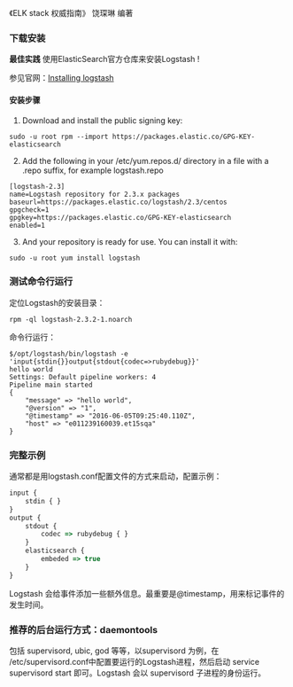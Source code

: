 《ELK stack 权威指南》 饶琛琳 编著

### 下载安装
**最佳实践**
使用ElasticSearch官方仓库来安装Logstash !

参见官网：[Installing logstash](https://www.elastic.co/guide/en/logstash/current/installing-logstash.html#package-repositories)


#### 安装步骤
1. Download and install the public signing key:
```
sudo -u root rpm --import https://packages.elastic.co/GPG-KEY-elasticsearch
```

2. Add the following in your /etc/yum.repos.d/ directory in a file with a .repo suffix, for example logstash.repo
```
[logstash-2.3]
name=Logstash repository for 2.3.x packages
baseurl=https://packages.elastic.co/logstash/2.3/centos
gpgcheck=1
gpgkey=https://packages.elastic.co/GPG-KEY-elasticsearch
enabled=1
```

3. And your repository is ready for use. You can install it with:
```
sudo -u root yum install logstash
```

### 测试命令行运行
定位Logstash的安装目录：
```
rpm -ql logstash-2.3.2-1.noarch
```

命令行运行：
```
$/opt/logstash/bin/logstash -e 'input{stdin{}}output{stdout{codec=>rubydebug}}'
hello world
Settings: Default pipeline workers: 4
Pipeline main started
{
    "message" => "hello world",
    "@version" => "1",
    "@timestamp" => "2016-06-05T09:25:40.110Z",
    "host" => "e011239160039.et15sqa"
}
```

### 完整示例
通常都是用logstash.conf配置文件的方式来启动，配置示例：
```javascript
input {
    stdin { }
}
output {
    stdout {
        codec => rubydebug { }
    }
    elasticsearch {
        embeded => true
    }
}
```

Logstash 会给事件添加一些额外信息。最重要是@timestamp，用来标记事件的发生时间。

### 推荐的后台运行方式：daemontools
包括 supervisord, ubic, god 等等，以supervisord 为例，在 /etc/supervisord.conf中配置要运行的Logstash进程，然后启动 service supervisord start 即可。Logstash 会以 supervisord 子进程的身份运行。
